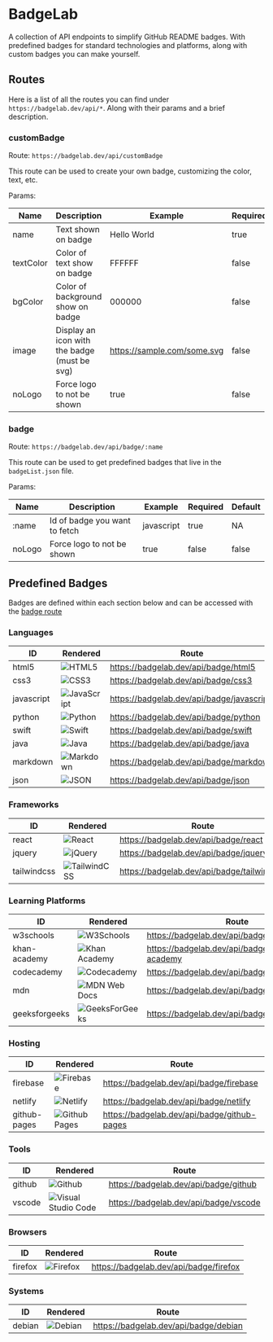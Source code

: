 # BadgeLab

A collection of API endpoints to simplify GitHub README badges. With predefined badges for standard technologies and platforms, along with custom badges you can make yourself.

## Routes

Here is a list of all the routes you can find under `https://badgelab.dev/api/*`. Along with their params and a brief description.

### customBadge

Route:
`https://badgelab.dev/api/customBadge`

This route can be used to create your own badge, customizing the color, text, etc.

Params:

| Name      | Description                                  | Example                       | Required | Default |
| --------- | -------------------------------------------- | ----------------------------- | -------- | ------- |
| name      | Text shown on badge                          | Hello World                   | true     | NA      |
| textColor | Color of text show on badge                  | FFFFFF                        | false    | white   |
| bgColor   | Color of background show on badge            | 000000                        | false    | black   |
| image     | Display an icon with the badge (must be svg) | <https://sample.com/some.svg> | false    | "null"  |
| noLogo    | Force logo to not be shown                   | true                          | false    | false   |

### badge

Route:
`https://badgelab.dev/api/badge/:name`

This route can be used to get predefined badges that live in the `badgeList.json` file.

Params:

| Name   | Description                   | Example    | Required | Default |
| ------ | ----------------------------- | ---------- | -------- | ------- |
| :name  | Id of badge you want to fetch | javascript | true     | NA      |
| noLogo | Force logo to not be shown    | true       | false    | false   |

## Predefined Badges

Badges are defined within each section below and can be accessed with the [badge route](#badge)

### Languages

| ID         | Rendered                                                 | Route                                       |
| ---------- | -------------------------------------------------------- | ------------------------------------------- |
| html5      | ![HTML5](https://badgelab.dev/api/badge/html5)           | <https://badgelab.dev/api/badge/html5>      |
| css3       | ![CSS3](https://badgelab.dev/api/badge/css3)             | <https://badgelab.dev/api/badge/css3>       |
| javascript | ![JavaScript](https://badgelab.dev/api/badge/javascript) | <https://badgelab.dev/api/badge/javascript> |
| python     | ![Python](https://badgelab.dev/api/badge/python)         | <https://badgelab.dev/api/badge/python>     |
| swift      | ![Swift](https://badgelab.dev/api/badge/swift)           | <https://badgelab.dev/api/badge/swift>      |
| java       | ![Java](https://badgelab.dev/api/badge/java)             | <https://badgelab.dev/api/badge/java>       |
| markdown   | ![Markdown](https://badgelab.dev/api/badge/markdown)     | <https://badgelab.dev/api/badge/markdown>   |
| json       | ![JSON](https://badgelab.dev/api/badge/json)             | <https://badgelab.dev/api/badge/json>       |

### Frameworks
| ID          | Rendered                                                   | Route                                        |
| ----------- | ---------------------------------------------------------- | -------------------------------------------- |
| react       | ![React](https://badgelab.dev/api/badge/react)             | <https://badgelab.dev/api/badge/react>       |
| jquery      | ![jQuery](https://badgelab.dev/api/badge/jquery)           | <https://badgelab.dev/api/badge/jquery>      |
| tailwindcss | ![TailwindCSS](https://badgelab.dev/api/badge/tailwindcss) | <https://badgelab.dev/api/badge/tailwindcss> |

### Learning Platforms

| ID            | Rendered                                                       | Route                                          |
| ------------- | -------------------------------------------------------------- | ---------------------------------------------- |
| w3schools     | ![W3Schools](https://badgelab.dev/api/badge/w3schools)         | <https://badgelab.dev/api/badge/w3schools>     |
| khan-academy  | ![Khan Academy](https://badgelab.dev/api/badge/khan-academy)   | <https://badgelab.dev/api/badge/khan-academy>  |
| codecademy    | ![Codecademy](https://badgelab.dev/api/badge/codecademy)       | <https://badgelab.dev/api/badge/codecademy>    |
| mdn           | ![MDN Web Docs](https://badgelab.dev/api/badge/mdn)            | <https://badgelab.dev/api/badge/mdn>           |
| geeksforgeeks | ![GeeksForGeeks](https://badgelab.dev/api/badge/geeksforgeeks) | <https://badgelab.dev/api/badge/geeksforgeeks> |

### Hosting

| ID           | Rendered                                                     | Route                                         |
| ------------ | ------------------------------------------------------------ | --------------------------------------------- |
| firebase     | ![Firebase](https://badgelab.dev/api/badge/firebase)         | <https://badgelab.dev/api/badge/firebase>     |
| netlify      | ![Netlify](https://badgelab.dev/api/badge/netlify)           | <https://badgelab.dev/api/badge/netlify>      |
| github-pages | ![Github Pages](https://badgelab.dev/api/badge/github-pages) | <https://badgelab.dev/api/badge/github-pages> |

### Tools

| ID     | Rendered                                                     | Route                                   |
| ------ | ------------------------------------------------------------ | --------------------------------------- |
| github | ![Github](https://badgelab.dev/api/badge/github)             | <https://badgelab.dev/api/badge/github> |
| vscode | ![Visual Studio Code](https://badgelab.dev/api/badge/vscode) | <https://badgelab.dev/api/badge/vscode> |

### Browsers
| ID      | Rendered                                           | Route                                    |
| ------- | -------------------------------------------------- | ---------------------------------------- |
| firefox | ![Firefox](https://badgelab.dev/api/badge/firefox) | <https://badgelab.dev/api/badge/firefox> |

### Systems
| ID     | Rendered                                         | Route                                   |
| ------ | ------------------------------------------------ | --------------------------------------- |
| debian | ![Debian](https://badgelab.dev/api/badge/debian) | <https://badgelab.dev/api/badge/debian> |
